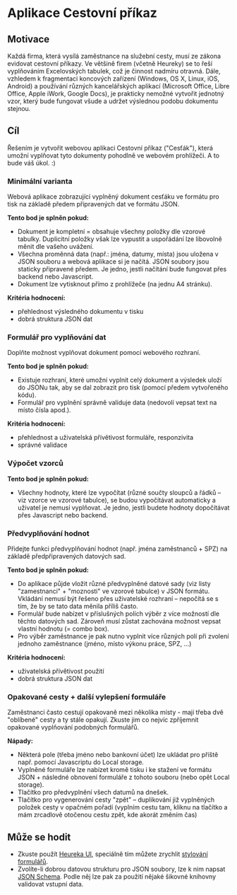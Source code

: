 # Aplikace Cestovní příkaz


## Motivace

Každá firma, která vysílá zaměstnance na služební cesty, musí ze zákona evidovat cestovní příkazy. Ve většině firem (včetně Heureky) se to řeší vyplňováním Excelovských tabulek, což je činnost nadmíru otravná. Dále, vzhledem k fragmentaci koncových zařízení (Windows, OS X, Linux, iOS, Android) a používání různých kancelářských aplikací (Microsoft Office, Libre Office, Apple iWork, Google Docs), je prakticky nemožné vytvořit jednotný vzor, který bude fungovat všude a udržet výslednou podobu dokumentu stejnou.


## Cíl

Řešením je vytvořit webovou aplikaci Cestovní příkaz ("Cesťák"), která umožní vyplňovat tyto dokumenty pohodlně ve webovém prohlížeči. A to bude váš úkol. :)


### Minimální varianta

Webová aplikace zobrazující vyplněný dokument cesťáku ve formátu pro tisk na základě předem připravených dat ve formátu JSON.

**Tento bod je splněn pokud:**

- Dokument je kompletní = obsahuje všechny položky dle vzorové tabulky. Duplicitní položky však lze vypustit a uspořádání lze libovolně měnit dle vašeho uvážení.
- Všechna proměnná data (např.: jména, datumy, místa) jsou uložena v JSON souboru a webová aplikace si je načítá. JSON soubory jsou staticky připravené předem. Je jedno, jestli načítání bude fungovat přes backend nebo Javascript.
- Dokument lze vytisknout přímo z prohlížeče (na jednu A4 stránku).

**Kritéria hodnocení:**

- přehlednost výsledného dokumentu v tisku
- dobrá struktura JSON dat


### Formulář pro vyplňování dat

Doplňte možnost vyplňovat dokument pomocí webového rozhraní.

**Tento bod je splněn pokud:**

- Existuje rozhraní, které umožní vyplnit celý dokument a výsledek uloží do JSONu tak, aby se dal zobrazit pro tisk (pomocí předem vytvořeného kódu).
- Formulář pro vyplnění správně validuje data (nedovolí vepsat text na místo čísla apod.).

**Kritéria hodnocení:**

- přehlednost a uživatelská přívětivost formuláře, responzivita
- správné validace


### Výpočet vzorců

**Tento bod je splněn pokud:**

- Všechny hodnoty, které lze vypočítat (různé součty sloupců a řádků – viz vzorce ve vzorové tabulce), se budou vypočítávat automaticky a uživatel je nemusí vyplňovat. Je jedno, jestli budete hodnoty dopočítávat přes Javascript nebo backend.


### Předvyplňování hodnot

Přidejte funkci předvyplňování hodnot (např. jména zaměstnanců + SPZ) na základě předpřipravených datových sad.

**Tento bod je splněn pokud:**

- Do aplikace půjde vložit různé předvyplněné datové sady (viz listy "zamestnanci" + "moznosti" ve vzorové tabulce) v JSON formátu. Vkládání nemusí být řešeno přes uživatelské rozhraní – nepočítá se s tím, že by se tato data měnila příliš často.
- Formulář bude nabízet v příslušných polích výběr z více možností dle těchto datových sad. Zároveň musí zůstat zachována možnost vepsat vlastní hodnotu (= combo box).
- Pro výběr zaměstnance je pak nutno vyplnit více různých polí při zvolení jednoho zaměstnance (jméno, místo výkonu práce, SPZ, ...)

**Kritéria hodnocení:**

- uživatelská přívětivost použití
- dobrá struktura JSON dat


### Opakované cesty + další vylepšení formuláře

Zaměstnanci často cestují opakovaně mezi několika místy - mají třeba dvě "oblíbené" cesty a ty stále opakují. Zkuste jim co nejvíc zpříjemnit opakované vyplňování podobných formulářů.

**Nápady:**

- Některá pole (třeba jméno nebo bankovní účet) lze ukládat pro příště např. pomocí Javascriptu do Local storage.
- Vyplněné formuláře lze nabízet kromě tisku i ke stažení ve formátu JSON + následné obnovení formuláře z tohoto souboru (nebo opět Local storage).
- Tlačítko pro předvyplnění všech datumů na dnešek.
- Tlačítko pro vygenerování cesty "zpět" – duplikování již vyplněných položek cesty v opačném pořadí (vyplním cestu tam, kliknu na tlačítko a mám zrcadlově otočenou cestu zpět, kde akorát změním čas)


## Může se hodit

- Zkuste použít [Heureka UI](https://heureka.cz/ui), speciálně tím můžete zrychlit [stylování formulářů](https://heureka.cz/ui/#elements:input).
- Zvolíte-li dobrou datovou strukturu pro JSON soubory, lze k nim napsat [JSON Schema](https://www.zdrojak.cz/clanky/json-schema-praxi/). Podle něj lze pak za použití nějaké šikovné knihovny validovat vstupní data.
